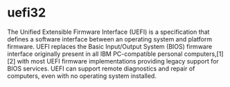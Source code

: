 # uefi32

The Unified Extensible Firmware Interface (UEFI) is a specification that defines a software interface between an operating system and platform firmware. UEFI replaces the Basic Input/Output System (BIOS) firmware interface originally present in all IBM PC-compatible personal computers,[1][2] with most UEFI firmware implementations providing legacy support for BIOS services. UEFI can support remote diagnostics and repair of computers, even with no operating system installed.

